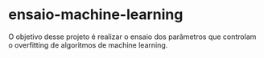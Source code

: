 # ensaio-machine-learning
O objetivo desse projeto é realizar o ensaio dos parâmetros que controlam o overfitting de algoritmos de machine learning. 

